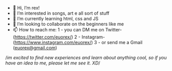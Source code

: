- 👋 Hi, I’m rex!
- 👀 I’m interested in songs, art e all sort of stuff
- 🌱 I’m currently learning html, css and JS
- 💞️ I’m looking to collaborate on the beginners like me
- 📫 How to reach me: 
1 - you can DM me on Twitter- (https://twitter.com/euorex/) 
2 - Instagram- (https://www.instagram.com/euorex/) 
3 - or send me a Gmail (euorex@gmail.com) 

/*im excited to find new experiences and learn about anything cool, so if you have an idea to me, please let me see it. XD*/
